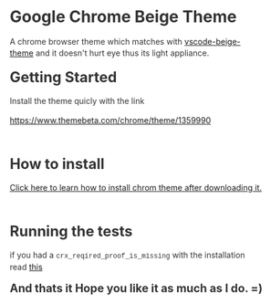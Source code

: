 <!doctype html>
<html>
<head>
<meta charset='UTF-8'><meta name='viewport' content='width=device-width initial-scale=1'>
<title>readme</title><style type='text/css'>html {overflow-x: initial !important;}:root { --bg-color: #ffffff; --text-color: #333333; --select-text-bg-color: #B5D6FC; --select-text-font-color: auto; --monospace: "Lucida Console",Consolas,"Courier",monospace; }
html { font-size: 14px; background-color: var(--bg-color); color: var(--text-color); font-family: "Helvetica Neue", Helvetica, Arial, sans-serif; -webkit-font-smoothing: antialiased; }
body { margin: 0px; padding: 0px; height: auto; bottom: 0px; top: 0px; left: 0px; right: 0px; font-size: 1rem; line-height: 1.42857143; overflow-x: hidden; background-image: inherit; background-size: inherit; background-attachment: inherit; background-origin: inherit; background-clip: inherit; background-color: inherit; tab-size: 4; background-position: inherit inherit; background-repeat: inherit inherit; }
iframe { margin: auto; }
a.url { word-break: break-all; }
a:active, a:hover { outline: 0px; }
.in-text-selection, ::selection { text-shadow: none; background: var(--select-text-bg-color); color: var(--select-text-font-color); }
#write { margin: 0px auto; height: auto; width: inherit; word-break: normal; word-wrap: break-word; position: relative; white-space: normal; overflow-x: visible; padding-top: 40px; }
#write.first-line-indent p { text-indent: 2em; }
#write.first-line-indent li p, #write.first-line-indent p * { text-indent: 0px; }
#write.first-line-indent li { margin-left: 2em; }
.for-image #write { padding-left: 8px; padding-right: 8px; }
body.typora-export { padding-left: 30px; padding-right: 30px; }
.typora-export .footnote-line, .typora-export li, .typora-export p { white-space: pre-wrap; }
@media screen and (max-width: 500px) { 
  body.typora-export { padding-left: 0px; padding-right: 0px; }
  #write { padding-left: 20px; padding-right: 20px; }
  .CodeMirror-sizer { margin-left: 0px !important; }
  .CodeMirror-gutters { display: none !important; }
}
#write li > figure:last-child { margin-bottom: 0.5rem; }
#write ol, #write ul { position: relative; }
img { max-width: 100%; vertical-align: middle; }
button, input, select, textarea { color: inherit; font-family: inherit; font-size: inherit; font-style: inherit; font-variant-caps: inherit; font-weight: inherit; font-stretch: inherit; line-height: inherit; }
input[type="checkbox"], input[type="radio"] { line-height: normal; padding: 0px; }
*, ::after, ::before { box-sizing: border-box; }
#write h1, #write h2, #write h3, #write h4, #write h5, #write h6, #write p, #write pre { width: inherit; }
#write h1, #write h2, #write h3, #write h4, #write h5, #write h6, #write p { position: relative; }
p { line-height: inherit; }
h1, h2, h3, h4, h5, h6 { break-after: avoid-page; break-inside: avoid; orphans: 2; }
p { orphans: 4; }
h1 { font-size: 2rem; }
h2 { font-size: 1.8rem; }
h3 { font-size: 1.6rem; }
h4 { font-size: 1.4rem; }
h5 { font-size: 1.2rem; }
h6 { font-size: 1rem; }
.md-math-block, .md-rawblock, h1, h2, h3, h4, h5, h6, p { margin-top: 1rem; margin-bottom: 1rem; }
.hidden { display: none; }
.md-blockmeta { color: rgb(204, 204, 204); font-weight: 700; font-style: italic; }
a { cursor: pointer; }
sup.md-footnote { padding: 2px 4px; background-color: rgba(238, 238, 238, 0.7); color: rgb(85, 85, 85); border-top-left-radius: 4px; border-top-right-radius: 4px; border-bottom-right-radius: 4px; border-bottom-left-radius: 4px; cursor: pointer; }
sup.md-footnote a, sup.md-footnote a:hover { color: inherit; text-transform: inherit; text-decoration: inherit; }
#write input[type="checkbox"] { cursor: pointer; width: inherit; height: inherit; }
figure { overflow-x: auto; margin: 1.2em 0px; max-width: calc(100% + 16px); padding: 0px; }
figure > table { margin: 0px !important; }
tr { break-inside: avoid; break-after: auto; }
thead { display: table-header-group; }
table { border-collapse: collapse; border-spacing: 0px; width: 100%; overflow: auto; break-inside: auto; text-align: left; }
table.md-table td { min-width: 32px; }
.CodeMirror-gutters { border-right-width: 0px; background-color: inherit; }
.CodeMirror-linenumber { }
.CodeMirror { text-align: left; }
.CodeMirror-placeholder { opacity: 0.3; }
.CodeMirror pre { padding: 0px 4px; }
.CodeMirror-lines { padding: 0px; }
div.hr:focus { cursor: none; }
#write pre { white-space: pre-wrap; }
#write.fences-no-line-wrapping pre { white-space: pre; }
#write pre.ty-contain-cm { white-space: normal; }
.CodeMirror-gutters { margin-right: 4px; }
.md-fences { font-size: 0.9rem; display: block; break-inside: avoid; text-align: left; overflow: visible; white-space: pre; background-image: inherit; background-size: inherit; background-attachment: inherit; background-origin: inherit; background-clip: inherit; background-color: inherit; position: relative !important; background-position: inherit inherit; background-repeat: inherit inherit; }
.md-diagram-panel { width: 100%; margin-top: 10px; text-align: center; padding-top: 0px; padding-bottom: 8px; overflow-x: auto; }
#write .md-fences.mock-cm { white-space: pre-wrap; }
.md-fences.md-fences-with-lineno { padding-left: 0px; }
#write.fences-no-line-wrapping .md-fences.mock-cm { white-space: pre; overflow-x: auto; }
.md-fences.mock-cm.md-fences-with-lineno { padding-left: 8px; }
.CodeMirror-line, twitterwidget { break-inside: avoid; }
.footnotes { opacity: 0.8; font-size: 0.9rem; margin-top: 1em; margin-bottom: 1em; }
.footnotes + .footnotes { margin-top: 0px; }
.md-reset { margin: 0px; padding: 0px; border: 0px; outline: 0px; vertical-align: top; text-decoration: none; text-shadow: none; float: none; position: static; width: auto; height: auto; white-space: nowrap; cursor: inherit; line-height: normal; font-weight: 400; text-align: left; box-sizing: content-box; direction: ltr; background-position: 0px 0px; background-repeat: initial initial; }
li div { padding-top: 0px; }
blockquote { margin: 1rem 0px; }
li .mathjax-block, li p { margin: 0.5rem 0px; }
li { margin: 0px; position: relative; }
blockquote > :last-child { margin-bottom: 0px; }
blockquote > :first-child, li > :first-child { margin-top: 0px; }
.footnotes-area { color: rgb(136, 136, 136); margin-top: 0.714rem; padding-bottom: 0.143rem; white-space: normal; }
#write .footnote-line { white-space: pre-wrap; }
@media print { 
  body, html { border: 1px solid transparent; height: 99%; break-after: avoid; break-before: avoid; }
  #write { margin-top: 0px; padding-top: 0px; border-color: transparent !important; }
  .typora-export * { -webkit-print-color-adjust: exact; }
  html.blink-to-pdf { font-size: 13px; }
  .typora-export #write { padding-left: 32px; padding-right: 32px; padding-bottom: 0px; break-after: avoid; }
  .typora-export #write::after { height: 0px; }
}
.footnote-line { margin-top: 0.714em; font-size: 0.7em; }
a img, img a { cursor: pointer; }
pre.md-meta-block { font-size: 0.8rem; min-height: 0.8rem; white-space: pre-wrap; background-color: rgb(204, 204, 204); display: block; overflow-x: hidden; background-position: initial initial; background-repeat: initial initial; }
p > .md-image:only-child:not(.md-img-error) img, p > img:only-child { display: block; margin: auto; }
p > .md-image:only-child { display: inline-block; width: 100%; }
#write .MathJax_Display { margin: 0.8em 0px 0px; }
.md-math-block { width: 100%; }
.md-math-block:not(:empty)::after { display: none; }
[contenteditable="true"]:active, [contenteditable="true"]:focus, [contenteditable="false"]:active, [contenteditable="false"]:focus { outline: 0px; box-shadow: none; }
.md-task-list-item { position: relative; list-style-type: none; }
.task-list-item.md-task-list-item { padding-left: 0px; }
.md-task-list-item > input { position: absolute; top: 0px; left: 0px; margin-left: -1.2em; margin-top: calc(1em - 10px); border: none; }
.math { font-size: 1rem; }
.md-toc { min-height: 3.58rem; position: relative; font-size: 0.9rem; border-top-left-radius: 10px; border-top-right-radius: 10px; border-bottom-right-radius: 10px; border-bottom-left-radius: 10px; }
.md-toc-content { position: relative; margin-left: 0px; }
.md-toc-content::after, .md-toc::after { display: none; }
.md-toc-item { display: block; color: rgb(65, 131, 196); }
.md-toc-item a { text-decoration: none; }
.md-toc-inner:hover { text-decoration: underline; }
.md-toc-inner { display: inline-block; cursor: pointer; }
.md-toc-h1 .md-toc-inner { margin-left: 0px; font-weight: 700; }
.md-toc-h2 .md-toc-inner { margin-left: 2em; }
.md-toc-h3 .md-toc-inner { margin-left: 4em; }
.md-toc-h4 .md-toc-inner { margin-left: 6em; }
.md-toc-h5 .md-toc-inner { margin-left: 8em; }
.md-toc-h6 .md-toc-inner { margin-left: 10em; }
@media screen and (max-width: 48em) { 
  .md-toc-h3 .md-toc-inner { margin-left: 3.5em; }
  .md-toc-h4 .md-toc-inner { margin-left: 5em; }
  .md-toc-h5 .md-toc-inner { margin-left: 6.5em; }
  .md-toc-h6 .md-toc-inner { margin-left: 8em; }
}
a.md-toc-inner { font-size: inherit; font-style: inherit; font-weight: inherit; line-height: inherit; }
.footnote-line a:not(.reversefootnote) { color: inherit; }
.md-attr { display: none; }
.md-fn-count::after { content: "."; }
code, pre, samp, tt { font-family: var(--monospace); }
kbd { margin: 0px 0.1em; padding: 0.1em 0.6em; font-size: 0.8em; color: rgb(36, 39, 41); background-color: rgb(255, 255, 255); border: 1px solid rgb(173, 179, 185); border-top-left-radius: 3px; border-top-right-radius: 3px; border-bottom-right-radius: 3px; border-bottom-left-radius: 3px; box-shadow: rgba(12, 13, 14, 0.2) 0px 1px 0px, rgb(255, 255, 255) 0px 0px 0px 2px inset; white-space: nowrap; vertical-align: middle; background-position: initial initial; background-repeat: initial initial; }
.md-comment { color: rgb(162, 127, 3); opacity: 0.8; font-family: var(--monospace); }
code { text-align: left; }
a.md-print-anchor { white-space: pre !important; border: none !important; display: inline-block !important; position: absolute !important; width: 1px !important; right: 0px !important; outline: 0px !important; text-shadow: initial !important; background-position: 0px 0px !important; background-repeat: initial initial !important; }
.md-inline-math .MathJax_SVG .noError { display: none !important; }
.html-for-mac .inline-math-svg .MathJax_SVG { vertical-align: 0.2px; }
.md-math-block .MathJax_SVG_Display { text-align: center; margin: 0px; position: relative; text-indent: 0px; max-width: none; max-height: none; min-height: 0px; min-width: 100%; width: auto; overflow-y: hidden; display: block !important; }
.MathJax_SVG_Display, .md-inline-math .MathJax_SVG_Display { width: auto; margin: inherit; display: inline-block !important; }
.MathJax_SVG .MJX-monospace { font-family: var(--monospace); }
.MathJax_SVG .MJX-sans-serif { font-family: sans-serif; }
.MathJax_SVG { display: inline; font-style: normal; font-weight: 400; line-height: normal; zoom: 90%; text-indent: 0px; text-align: left; text-transform: none; letter-spacing: normal; word-spacing: normal; word-wrap: normal; white-space: nowrap; float: none; direction: ltr; max-width: none; max-height: none; min-width: 0px; min-height: 0px; border: 0px; padding: 0px; margin: 0px; }
.MathJax_SVG * { transition: none; }
.MathJax_SVG_Display svg { vertical-align: middle !important; margin-bottom: 0px !important; margin-top: 0px !important; }
.os-windows.monocolor-emoji .md-emoji { font-family: "Segoe UI Symbol", sans-serif; }
.md-diagram-panel > svg { max-width: 100%; }
[lang="flow"] svg, [lang="mermaid"] svg { max-width: 100%; height: auto; }
[lang="mermaid"] .node text { font-size: 1rem; }
table tr th { border-bottom-width: 0px; }
video { max-width: 100%; display: block; margin: 0px auto; }
iframe { max-width: 100%; width: 100%; border: none; }
.highlight td, .highlight tr { border: 0px; }
svg[id^="mermaidChart"] { line-height: 1em; }
mark { background-color: rgb(255, 255, 0); color: rgb(0, 0, 0); background-position: initial initial; background-repeat: initial initial; }
.md-html-inline .md-plain, .md-html-inline strong, mark .md-inline-math, mark strong { color: inherit; }
mark .md-meta { color: rgb(0, 0, 0); opacity: 0.3 !important; }


:root {
    --bg-color: #141d28;
    --side-bar-bg-color: #090b10;
    --control-text-color: #a9aaab;
    --primary-color: #efb752;
    --primary-btn-border-color: #f0b752;
    --active-file-text-color: inherit;
    --active-file-border-color: #f0b752;
    --active-file-bg-color: #131c29;
    --primary-btn-text-color: #f0b752;
    --window-border: 1px solid #16161a;
    --item-hover-bg-color: #1a283d;
    --item-hover-text-color: #f0b752;
    --meta-content-color: #f0b752;
    --search-select-text-color: #f0b752;
    --control-text-color: var(--text-color);
    --control-text-hover-color: var(--text-color);
    --heading-char-color: #f0b752;
}

.dropdown-menu {
    background-color: #1a283d !important;
    border-color: #313d50 !important;
}

html {
    background: #141b28;
    font-size: 0.925rem;
}

body {
    background: #141b28;
    color: #a9aaab;
    font-family: "Nunito", "Clear Sans", "Helvetica Neue", Helvetica, Arial, sans-serif;
    font-size: 1em;
    height: 100%;
    line-height: 1.6;
}

#write {
    background: #131b29;
    color: #a9aaab;
    margin: 0 auto;
    max-width: 800px;
    padding: 30px;
    padding-bottom: 100px;
    position: static;
    width: 90%;
}

#write>ul:first-child,
#write>ol:first-child {
    margin-top: 30px;
}

a {
    color: #71bfd9;
}

h1,
h2,
h3,
h4,
h5,
h6 {
    cursor: text;
    font-weight: bold;
    line-height: 1.4;
    margin-bottom: 1rem;
    margin-top: 1rem;
    position: relative;
}

#write h1,
#write h2,
#write h3,
#write h4,
#write h5,
#write h6,
#write pre {
    color: #efb752;
    width: auto;
}

#write h1::before,
#write h2::before,
#write h3::before,
#write h4::before,
#write h5::before,
#write h6::before {
    border-radius: 0;
    bottom: 0;
    color: #517090;
    float: none;
    font-size: 1rem;
    font-variant: 'small-caps';
    font-weight: bold;
    left: auto;
    line-height: 20px;
    padding: 0;
    position: absolute;
    right: calc(100% + 10px);
    vertical-align: baseline;
}

#write h1 {
    font-size: 3.2rem;
    margin: 0.6rem 0;
}

#write h1::before {
    bottom: 1.45rem;
    content: 'H1';
}

#write h2 {
    font-size: 1.8rem;
    margin: 0.7rem 0;
}

#write h2::before {
    bottom: 0.2rem;
    content: 'H2';
}

#write h3 {
    font-size: 1.2rem;
    margin: 0.5rem 0;
}

#write h3::before {
    bottom: 0.18rem;
    content: 'H3';
}

#write h4 {
    font-size: 1rem;
    margin: 0.2rem 0;
}

#write h4::before {
    content: 'H4';
    bottom: 0.15rem;
}

#write h5,
#write h6 {
    font-size: 1rem;
    margin: 0;
}

#write h5::before,
#write h6::before {
    bottom: 0.1rem;
}

#write h5::before {
    content: 'H5';
}

#write h6::before {
    content: 'H6';
}

h1:hover a.anchor,
h2:hover a.anchor,
h3:hover a.anchor,
h4:hover a.anchor,
h5:hover a.anchor,
h6:hover a.anchor {
    text-decoration: none;
}

h1 tt,
h1 code {
    font-size: inherit;
}

h2 tt,
h2 code {
    font-size: inherit;
}

h3 tt,
h3 code {
    font-size: inherit;
}

h4 tt,
h4 code {
    font-size: inherit;
}

h5 tt,
h5 code {
    font-size: inherit;
}

h6 tt,
h6 code {
    font-size: inherit;
}

h1 {
    border-bottom: 1px solid #f79f2a;
    font-size: 3.25em;
    line-height: 1.2;
    padding-bottom: 0.3em;
}

h2 {
    border-bottom: 1px solid #f79f2a;
    font-size: 2.75em;
    line-height: 1.225;
    padding-bottom: 0.3em;
}

h3 {
    font-size: 1.8em;
    line-height: 1.43;
}

h4 {
    font-size: 1.45em;
}

h5 {
    font-size: 1.2em;
}

h6 {
    font-size: 1em;
}

p,
blockquote,
ul,
ol,
dl,
table {
    margin: 0.8em 0;
}

#write ol,
#write ul {
    padding-left: 2rem;
    margin: .5rem 0;
}

#write ol>li,
#write ul>li {
    color: #f0b752;
}

#write ol>li>*,
#write ul>li>* {
    color: #b0b0b0;
}

#write ol>li>*:not(ol):not(ul),
#write ul>li>*:not(ol):not(ul) {
    padding-left: .25rem;
}

#write ul {
    list-style-type: disc;
}

hr {
    background-color: #f0b752;
    border: 0 none;
    box-sizing: content-box;
    height: 2px;
    margin: 16px 0;
    overflow: hidden;
    padding: 0;
}

li p.first {
    display: inline-block;
}

ul,
ol {
    padding-left: 30px;
}

ul:first-child,
ol:first-child {
    margin-top: 0;
}

ul:last-child,
ol:last-child {
    margin-bottom: 0;
}

blockquote {
    font-family: 'Nunito', 'Times New Roman', serif;
    margin: 1rem 0 1rem 2rem;
    position: relative;
}

blockquote::before {
    background: #f0b752;
    content: '';
    height: 100%;
    left: -2rem;
    position: absolute;
    width: 0.25rem;
}

table {
    font-size: 0.875rem;
    padding: 0;
    word-break: initial;
}

table tr {
    border-top: 1px solid #57708d;
    margin: 0;
    padding: 0;
}

thead {
    background-color: #324963;
    color: #9dbbdd;
}

table tr th {
    border: 1px solid #57708d;
    border-bottom: solid 2px #ccc;
    border-bottom: 0;
    font-weight: bold;
    margin: 0;
    padding: 10px 16px;
}

table tr td {
    background: #192534;
    border: 1px solid #57708d;
    margin: 0;
    padding: 10px 16px;
}

table tr th:first-child,
table tr td:first-child {
    margin-top: 0;
}

table tr th:last-child,
table tr td:last-child {
    margin-bottom: 0;
}

.CodeMirror-lines {
    padding: 4px 0;
}

.code-tooltip {
    background: #1a283d;
    border-top: 1px solid #1a283d;
    box-shadow: 0 1px 1px 0 rgba(0, 28, 36, 0.3);
}

.dropdown-menu {
    color: #70c0d8;
    margin-right: 5px;
}

.file-action-item.not-empty-menu-group.show {
    background: #1a283d;
    border-color: #1a283d;
}

.sidebar-footer-main-item #sidebar-files-menu {
    background: #1a283d;
    border-color: #303d50 !important;
    color: #6db7d1;
}

.file-action-item.not-empty-menu-group.show a:hover,
.dropdown-menu a:hover {
    background-color: #1a283d !important;
    color: #f4c25e !important;
}

.info-panel-tab.active,
.info-panel-tab.active a {
    background: #000 !important;
}

.info-panel-tab.active {
    background: #000 !important;
}

.info-panel-tab-border {
    background: #000 !important;
    border-color: #000 !important;
}

.file-action-item a {
    color: #70bed9 !important;
}

.md-fences,
/* code, */
tt {
    border-radius: 3px;
    color: #b9bcba;
    font-size: 0.9em;
    padding: 0;
}

code {
    background-color: #6952b6;
    border-radius: 4px;
    color: #fff;
    font-weight: bold;
    line-height: 1;
    padding: 5px 7px 2px 7px;
}

.md-fences {
    margin-bottom: 15px;
    margin-top: 15px;
    padding-bottom: 6px;
    padding-top: 8px;
}

.md-task-list-item>input {
    background: #1a283d;
    margin-left: -1.3em;
}

@media print {
    html {
        font-size: 13px;
    }

    table,
    pre {
        page-break-inside: avoid;
    }

    pre {
        word-wrap: break-word;
    }
}

.md-fences {
    /* background-color: #f8f8f8; */
}

#write pre.md-meta-block {
    background-color: #1a283d;
    border: 0;
    border-radius: 3px;
    color: #fff;
    font-size: 85%;
    line-height: 1.45;
    margin-top: 0 !important;
    padding: 1rem;
}

.mathjax-block>.code-tooltip {
    bottom: 0.375rem;
}

.md-mathjax-midline {
    background: #fafafa;
}

#write>h3.md-focus:before {
    left: -1.5625rem;
    top: 0.375rem;
}

#write>h4.md-focus:before {
    left: -1.5625rem;
    top: 0.285714286rem;
}

#write>h5.md-focus:before {
    left: -1.5625rem;
    top: 0.285714286rem;
}

#write>h6.md-focus:before {
    left: -1.5625rem;
    top: 0.285714286rem;
}

.md-image>.md-meta {
    border-radius: 3px;
    color: inherit;
    font-size: 0.9em;
    padding: 2px 0px 0px 4px;
}

.md-tag {
    color: #70bfd9;
    opacity: 1;
}

.md-toc {
    margin-top: 20px;
    padding-bottom: 20px;
}

.sidebar-tabs {
    border-bottom: 1px solid #090b11;
    font-weight: normal;
}

#typora-sidebar .sidebar-tabs {
    border-bottom: 1px solid #090b11;
    font-family: 'Nunito' !important;
    font-weight: bold;
}

#typora-sidebar .file-list-item-file-name {
    color: #71bfd9;
    font-family: 'Nunito';
    font-weight: bold;
}

#file-library-list-children {
    background: #141d28;
}

#typora-sidebar .file-list-item-summary,
#typora-sidebar .ty-search-item-line {
    color: #c4d4ed;
    font-family: 'Nunito';
}

.file-list-item-file-ext-part {
    color: #57708d;
    opacity: 1;
}

.active .file-list-item-file-ext-part {
    color: #1b1531;
    font-weight: bold;
}

.file-list-item.file-library-node.file-library-file-node {
    background: #151b27;
    border-color: #090c11;
    opacity: 1;
}

.file-list-item.file-library-node.file-library-file-node:hover {
    background: #090c11;
    color: #fff;
}

#typora-sidebar #outline-content .outline-h1>.outline-item {
    font-family: 'Nunito';
}

.info-panel-tab-wrapper {
    background: #1a283d !important;
    border-color: #1a283d !imporant;
}

#typora-sidebar .file-tree-node.file-library-file-node.active .file-node-background,
#typora-sidebar .file-list-item.file-library-file-node.active {
    background: #493a7e;
    border-left: 4px solid #f0b752;
    color: #fff;
}

.file-library-node:not(.file-node-root):focus>.file-node-content {
    outline: none;
    border-color: #151d2b;
}

#typora-sidebar .file-list-item.file-library-file-node:hover {
    background: #18202d;
}

#typora-sidebar .file-list-item.file-library-file-node.active .file-list-item-file-name-part {
    color: #f0b752;
}

#typora-sidebar .file-list-item.file-library-file-node.active:hover {
    background: #403173;
}

#typora-sidebar {
    color: #83bed6;
}

.file-node-title {
    color: #83bed6;
}

/* menu button hover */
.sidebar-footer-item:hover {
    background: none !important;
}

#typora-sidebar .file-tree-node.file-library-file-node {
    padding: 0;
}

#typora-sidebar .file-tree-node.file-library-file-node.active .file-node-title {
    color: #efb752;
    color: #fff;
}

#typora-sidebar .file-tree-node.file-library-file-node:hover .file-node-title {
    color: #efb752;
}

#typora-sidebar .file-tree-node.file-library-file-node.active:hover .file-node-title {
    color: #fff;
}

#typora-sidebar .file-tree-node {
    border: 0;
    margin: 0;
    padding: 0;
}

.file-node-icon {
    color: #70bfd9;
    margin-right: 8px;
}

.file-node-icon::before {
    background-image: url("data:image/svg+xml,%3Csvg version='1.1' fill='#70bfd9' id='Capa_1' xmlns='http://www.w3.org/2000/svg' xmlns:xlink='http://www.w3.org/1999/xlink' x='0px' y='0px' viewBox='0 0 512 512' style='enable-background:new 0 0 512 512;' xml:space='preserve'%3E%3Cg%3E%3Cg%3E%3Cpath d='M438.944,352c11.046,0,20-8.954,20-20V80c0-44.112-35.888-80-80-80H133.056c-44.112,0-80,35.888-80,80v352 c0,44.112,35.888,80,80,80h245.888c44.113,0,80-35.888,80.001-80c0-11.046-8.954-20-20-20c-11.046,0-20,8.954-20,20 c0,22.056-17.944,40-40,40H133.056c-22.056,0-40-17.944-40-40V80c0-22.056,17.944-40,40-40h245.889c22.056,0,40,17.944,40,40v252 C418.944,343.046,427.899,352,438.944,352z'/%3E%3C/g%3E%3C/g%3E%3Cg%3E%3Cg%3E%3Cpath d='M358.944,120h-206c-11.046,0-20,8.954-20,20s8.954,20,20,20h206c11.046,0,20-8.954,20-20S369.989,120,358.944,120z'/%3E%3C/g%3E%3C/g%3E%3Cg%3E%3Cg%3E%3Cpath d='M358.944,200h-206c-11.046,0-20,8.954-20,20s8.954,20,20,20h206c11.046,0,20-8.954,20-20S369.989,200,358.944,200z'/%3E%3C/g%3E%3C/g%3E%3Cg%3E%3Cg%3E%3Cpath d='M278.054,280H152.944c-11.046,0-20,8.954-20,20c0,11.046,8.954,20,20,20h125.112c11.046,0,19.999-8.954,19.999-20 C298.054,288.954,289.1,280,278.054,280z'/%3E%3C/g%3E%3C/g%3E%3C/svg%3E");
    content: '';
    display: inline-block;
    height: 20px;
    width: 20px;
}

#typora-sidebar .file-tree-node.file-library-file-node:hover .file-node-icon::before {
    background-image: url("data:image/svg+xml,%3Csvg version='1.1' fill='#f4c25d' id='Capa_1' xmlns='http://www.w3.org/2000/svg' xmlns:xlink='http://www.w3.org/1999/xlink' x='0px' y='0px' viewBox='0 0 512 512' style='enable-background:new 0 0 512 512;' xml:space='preserve'%3E%3Cg%3E%3Cg%3E%3Cpath d='M438.944,352c11.046,0,20-8.954,20-20V80c0-44.112-35.888-80-80-80H133.056c-44.112,0-80,35.888-80,80v352 c0,44.112,35.888,80,80,80h245.888c44.113,0,80-35.888,80.001-80c0-11.046-8.954-20-20-20c-11.046,0-20,8.954-20,20 c0,22.056-17.944,40-40,40H133.056c-22.056,0-40-17.944-40-40V80c0-22.056,17.944-40,40-40h245.889c22.056,0,40,17.944,40,40v252 C418.944,343.046,427.899,352,438.944,352z'/%3E%3C/g%3E%3C/g%3E%3Cg%3E%3Cg%3E%3Cpath d='M358.944,120h-206c-11.046,0-20,8.954-20,20s8.954,20,20,20h206c11.046,0,20-8.954,20-20S369.989,120,358.944,120z'/%3E%3C/g%3E%3C/g%3E%3Cg%3E%3Cg%3E%3Cpath d='M358.944,200h-206c-11.046,0-20,8.954-20,20s8.954,20,20,20h206c11.046,0,20-8.954,20-20S369.989,200,358.944,200z'/%3E%3C/g%3E%3C/g%3E%3Cg%3E%3Cg%3E%3Cpath d='M278.054,280H152.944c-11.046,0-20,8.954-20,20c0,11.046,8.954,20,20,20h125.112c11.046,0,19.999-8.954,19.999-20 C298.054,288.954,289.1,280,278.054,280z'/%3E%3C/g%3E%3C/g%3E%3C/svg%3E");
    content: '';
    display: inline-block;
    height: 20px;
    width: 20px;
}

#typora-sidebar .file-tree-node.file-library-file-node.active:hover .file-node-icon::before {
    background-image: url("data:image/svg+xml,%3Csvg version='1.1' fill='#ffffff' id='Capa_1' xmlns='http://www.w3.org/2000/svg' xmlns:xlink='http://www.w3.org/1999/xlink' x='0px' y='0px' viewBox='0 0 512 512' style='enable-background:new 0 0 512 512;' xml:space='preserve'%3E%3Cg%3E%3Cg%3E%3Cg%3E%3Cpath d='M352.459,220c0-11.046-8.954-20-20-20h-206c-11.046,0-20,8.954-20,20s8.954,20,20,20h206 C343.505,240,352.459,231.046,352.459,220z'/%3E%3Cpath d='M126.459,280c-11.046,0-20,8.954-20,20c0,11.046,8.954,20,20,20H251.57c11.046,0,20-8.954,20-20c0-11.046-8.954-20-20-20 H126.459z'/%3E%3Cpath d='M173.459,472H106.57c-22.056,0-40-17.944-40-40V80c0-22.056,17.944-40,40-40h245.889c22.056,0,40,17.944,40,40v123 c0,11.046,8.954,20,20,20c11.046,0,20-8.954,20-20V80c0-44.112-35.888-80-80-80H106.57c-44.112,0-80,35.888-80,80v352 c0,44.112,35.888,80,80,80h66.889c11.046,0,20-8.954,20-20C193.459,480.954,184.505,472,173.459,472z'/%3E%3Cpath d='M467.884,289.572c-23.394-23.394-61.458-23.395-84.837-0.016l-109.803,109.56c-2.332,2.327-4.052,5.193-5.01,8.345 l-23.913,78.725c-2.12,6.98-0.273,14.559,4.821,19.78c3.816,3.911,9,6.034,14.317,6.034c1.779,0,3.575-0.238,5.338-0.727 l80.725-22.361c3.322-0.92,6.35-2.683,8.79-5.119l109.573-109.367C491.279,351.032,491.279,312.968,467.884,289.572z M333.776,451.768l-40.612,11.25l11.885-39.129l74.089-73.925l28.29,28.29L333.776,451.768z M439.615,346.13l-3.875,3.867 l-28.285-28.285l3.862-3.854c7.798-7.798,20.486-7.798,28.284,0C447.399,325.656,447.399,338.344,439.615,346.13z'/%3E%3Cpath d='M332.459,120h-206c-11.046,0-20,8.954-20,20s8.954,20,20,20h206c11.046,0,20-8.954,20-20S343.505,120,332.459,120z'/%3E%3C/g%3E%3C/g%3E%3C/g%3E%3C/svg%3E%0A");
    content: '';
    display: inline-block;
    height: 20px;
    width: 20px;
}

.active .file-node-icon::before {
    background-image: url("data:image/svg+xml,%3Csvg version='1.1' fill='#ffffff' id='Capa_1' xmlns='http://www.w3.org/2000/svg' xmlns:xlink='http://www.w3.org/1999/xlink' x='0px' y='0px' viewBox='0 0 512 512' style='enable-background:new 0 0 512 512;' xml:space='preserve'%3E%3Cg%3E%3Cg%3E%3Cg%3E%3Cpath d='M352.459,220c0-11.046-8.954-20-20-20h-206c-11.046,0-20,8.954-20,20s8.954,20,20,20h206 C343.505,240,352.459,231.046,352.459,220z'/%3E%3Cpath d='M126.459,280c-11.046,0-20,8.954-20,20c0,11.046,8.954,20,20,20H251.57c11.046,0,20-8.954,20-20c0-11.046-8.954-20-20-20 H126.459z'/%3E%3Cpath d='M173.459,472H106.57c-22.056,0-40-17.944-40-40V80c0-22.056,17.944-40,40-40h245.889c22.056,0,40,17.944,40,40v123 c0,11.046,8.954,20,20,20c11.046,0,20-8.954,20-20V80c0-44.112-35.888-80-80-80H106.57c-44.112,0-80,35.888-80,80v352 c0,44.112,35.888,80,80,80h66.889c11.046,0,20-8.954,20-20C193.459,480.954,184.505,472,173.459,472z'/%3E%3Cpath d='M467.884,289.572c-23.394-23.394-61.458-23.395-84.837-0.016l-109.803,109.56c-2.332,2.327-4.052,5.193-5.01,8.345 l-23.913,78.725c-2.12,6.98-0.273,14.559,4.821,19.78c3.816,3.911,9,6.034,14.317,6.034c1.779,0,3.575-0.238,5.338-0.727 l80.725-22.361c3.322-0.92,6.35-2.683,8.79-5.119l109.573-109.367C491.279,351.032,491.279,312.968,467.884,289.572z M333.776,451.768l-40.612,11.25l11.885-39.129l74.089-73.925l28.29,28.29L333.776,451.768z M439.615,346.13l-3.875,3.867 l-28.285-28.285l3.862-3.854c7.798-7.798,20.486-7.798,28.284,0C447.399,325.656,447.399,338.344,439.615,346.13z'/%3E%3Cpath d='M332.459,120h-206c-11.046,0-20,8.954-20,20s8.954,20,20,20h206c11.046,0,20-8.954,20-20S343.505,120,332.459,120z'/%3E%3C/g%3E%3C/g%3E%3C/g%3E%3C/svg%3E%0A");
    content: '';
    display: inline-block;
    height: 20px;
    width: 20px;
}

.active .file-node-icon {
    color: #fff;
}

.file-library-node.file-tree-node {
    margin: 0;
    padding: 0;
}

.file-library-node.file-tree-node.file-library-file-node .file-node-title {
    color: #e7f3fd;
}

.file-library-node.file-tree-node.file-library-file-node:hover {
    color: #fff;
}

.file-node-background {
    padding: 25px 10px;
}

.file-node-content {
    padding: 15px 5px;
}

.file-node-content:hover {
    cursor: pointer;
}

.active .file-node-content {
    font-weight: bold;
}

#typora-quick-open {
    background-color: #464646;
    border: 1px solid yellow;
}

#typora-quick-open-item {
    background-color: #131c29;
    border-color: #090c11;
    border-style: solid;
    border-width: 1px;
    color: #fff;
}

/** focus mode */
.on-focus-mode blockquote {
    border-left-color: rgba(85, 85, 85, 0.12);
}

header,
.context-menu,
.megamenu-content,
footer {
    font-family: "Nunito", "Arial", sans-serif;
}

.megamenu-opened header {
    background-image: none;
}

#typora-sidebar #ty-sidebar-footer {
    background-color: #131b29 !important;
    border-top: 1px solid #090b10;
}

.megamenu-menu-header {
    border-bottom: 1px solid #090b10;
}

.megamenu-menu-list li:not(.saved) a:not(.active):hover,
.megamenu-menu-list li a.active {
    background: #101010 !important;
}

.file-node-content:hover .file-node-icon,
.file-node-content:hover .file-node-open-state {
    visibility: visible;
}

.mac-seamless-mode #typora-sidebar {
    /* background-color: #f79f2a; */
    background-color: #090c12;
    border-right: 1px solid #090c12;
    font-weight: 100;
}

.md-lang {
    color: #b4654d;
}

.html-for-mac .context-menu {
    --item-hover-bg-color: #090c12;
}

input {
    color: #82bed6;
}

#searchpanel-word-option-btn,
#find-and-replace-icon-word,
#find-and-replace-icon-case,
.searchpanel-search-option-btn,
.icon,
.glyphicon .popover,
.popover-title {
    color: #82bed6 !important;
    fill: #82bed6 !important;
}

#md-notification .btn {
    border: 0;
}

.long-btn:hover {
    background-color: #82bed6;
}

.show-word-count #footer-word-count {
    background: #000;
}


#recent-file-panel-action-btn {
    background-color: #82bed6;
}

.dropdown-menu .divider {
    border-color: #303d50;
}

.ty-preferences .window-content {
    background-color: #fafafa;
}

.ty-preferences .nav-group-item.active {
    background: #999;
    color: white;
}

.cm-s-inner {
    border: 1px solid #324560;
    border-radius: 0.25rem;
    padding: 0.5rem 0.2rem;
}

.cm-s-inner.CodeMirror,
.cm-s-inner .CodeMirror-gutters {
    background-color: #192133 !important;
    border: 1px solid #324560;
    padding: 10px 20px;
}

.cm-s-inner .CodeMirror-gutters {
    color: #6d8a88;
    width: 5ch;
}

.cm-s-inner .CodeMirror-cursor {
    border-left: solid thin #f8f8f2 !important;
}

.cm-s-inner .CodeMirror-linenumber {
    color: #6D8A88;
    width: 4ch !important;
}

.cm-s-inner .CodeMirror-line::selection,
.cm-s-inner .CodeMirror-line::-moz-selection,
.cm-s-inner .CodeMirror-line>span::selection,
.cm-s-inner .CodeMirror-line>span::-moz-selection,
.cm-s-inner .CodeMirror-line>span>span::selection,
.cm-s-inner .CodeMirror-line>span>span::-moz-selection {
    background: rgba(255, 255, 255, 0.1);
}

.cm-s-inner span.cm-comment {
    color: #6272a4;
}

.cm-s-inner span.cm-string,
.cm-s-inner span.cm-string-2 {
    color: #f1fa8c;
}

.cm-s-inner span.cm-number {
    color: #bd93f9;
}

.cm-s-inner span.cm-variable,
.cm-s-inner span.cm-variable-2 {
    color: #50fa7b;
}

.cm-s-inner span.cm-def {
    color: white;
}

.cm-s-inner span.cm-operator {
    color: #ff79c6;
}

.cm-s-inner span.cm-keyword {
    color: #ff79c6;
}

.cm-s-inner span.cm-atom {
    color: #bd93f9;
}

.cm-s-inner span.cm-meta {
    color: #f8f8f2;
}

.cm-s-inner span.cm-tag {
    color: #ff79c6;
}

.cm-s-inner span.cm-attribute {
    color: #50fa7b;
}

.cm-s-inner span.cm-qualifier {
    color: #50fa7b;
}

.cm-s-inner span.cm-property {
    color: #66d9ef;
}

.cm-s-inner span.cm-builtin {
    color: #50fa7b;
}

.cm-s-inner span.cm-variable-3,
.cm-s-inner span.cm-type {
    color: #ffb86c;
}

.md-fences.md-focus .cm-s-inner .CodeMirror-activeline-background {
    background: rgba(255, 255, 255, 0.1);
}

.cm-s-inner .CodeMirror-matchingbracket {
    color: white !important;
    text-decoration: underline;
}

.cm-s-inner .CodeMirror-selected,
.cm-s-inner .CodeMirror-selectedtext {
    background: #3b4254 !important;
    color: inherit;
    text-shadow: none;
}

#write>p:first-child:empty {
    position: static;
}

#write>p:first-child:not(:only-child)::before,
#write>p:only-child::before {
    background: url("file:///Users/mohsen/Library/Application%20Support/abnerworks.Typora/themes/cobalt/splash.png") no-repeat 45% 90% transparent;
    background-size: cover;
    bottom: 0;
    content: '';
    display: block;
    height: 100%;
    left: 0;
    max-width: 100%;
    opacity: 0;
    position: absolute;
    right: 0;
    top: 0;
    width: 100%;
}

#write>p:only-child:empty::before {
    opacity: 1;
}


</style>
</head>
<body class='typora-export' >
<div  id='write'  class = 'is-mac'><h1><a name="google-chrome-beige-theme" class="md-header-anchor"></a><span>Google Chrome Beige Theme</span></h1><p><span>A chrome browser theme which matches with </span><a href='https://github.com/MohsenDehbag/vscode-beige-theme'><span>vscode-beige-theme</span></a><span> and it doesn&#39;t hurt eye thus its light appliance.</span></p><h2><a name="getting-started" class="md-header-anchor"></a><span>Getting Started</span></h2><p><span>Install the theme quicly with the link</span></p><p><a href='https://www.themebeta.com/chrome/theme/1359990' target='_blank' class='url'>https://www.themebeta.com/chrome/theme/1359990</a></p><p>&nbsp;</p><h2><a name="how-to-install" class="md-header-anchor"></a><span>How to install </span></h2><p><a href='https://www.themebeta.com/install-theme-chrome-75'><span>Click here to learn how to install chrom theme after downloading it.</span></a></p><p>&nbsp;</p><h2><a name="running-the-tests" class="md-header-anchor"></a><span>Running the tests</span></h2><p><span>if you had a </span><code>crx_reqired_proof_is_missing</code><span> with the installation read </span><a href='https://stackoverflow.com/questions/56930454/chrome-extension-throws-crx-file-error-crx-requird-proof-missing'><span>this</span></a><span> </span></p><h4><a name="and-thats-it-hope-you-like-it-as-much-as-i-do-" class="md-header-anchor"></a><span>And thats it Hope you like it as much as I do. =)</span></h4><p>&nbsp;</p></div>
</body>
</html>
